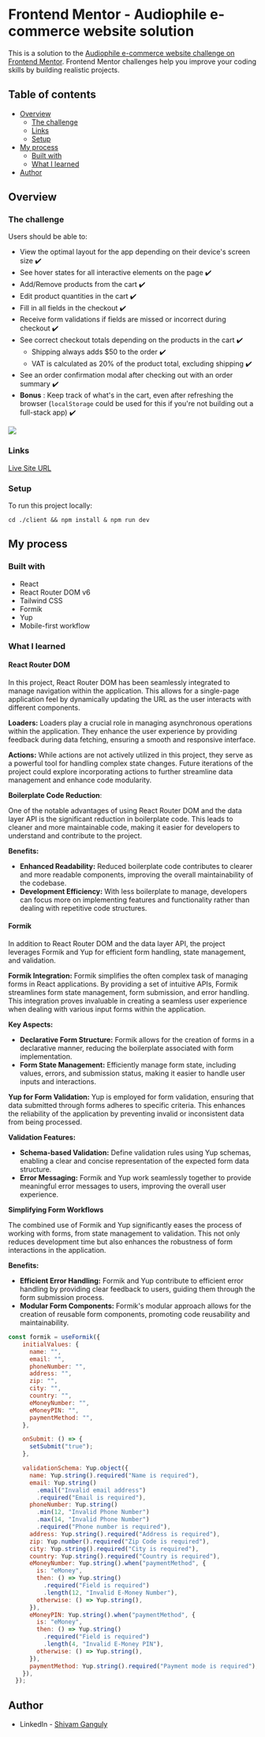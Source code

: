 # Frontend Mentor - Audiophile e-commerce website solution

This is a solution to the [Audiophile e-commerce website challenge on Frontend Mentor](https://www.frontendmentor.io/challenges/audiophile-ecommerce-website-C8cuSd_wx). Frontend Mentor challenges help you improve your coding skills by building realistic projects.

## Table of contents

* [Overview](https://github.com/mbart13/audiophile-ecommerce-website#overview)
  * [The challenge](https://github.com/mbart13/audiophile-ecommerce-website#the-challenge)
  * [Links](https://github.com/mbart13/audiophile-ecommerce-website#links)
  * [Setup](https://github.com/mbart13/audiophile-ecommerce-website#setup)
* [My process](https://github.com/mbart13/audiophile-ecommerce-website#my-process)
  * [Built with](https://github.com/mbart13/audiophile-ecommerce-website#built-with)
  * [What I learned](https://github.com/mbart13/audiophile-ecommerce-website#what-i-learned)
* [Author](https://github.com/mbart13/audiophile-ecommerce-website#author)

## Overview

### The challenge

Users should be able to:

* View the optimal layout for the app depending on their device's screen size ✔️
* See hover states for all interactive elements on the page ✔️
* Add/Remove products from the cart ✔️
* Edit product quantities in the cart ✔️
* Fill in all fields in the checkout ✔️
* Receive form validations if fields are missed or incorrect during checkout ✔️
* See correct checkout totals depending on the products in the cart ✔️
  * Shipping always adds $50 to the order ✔️
  * VAT is calculated as 20% of the product total, excluding shipping ✔️
* See an order confirmation modal after checking out with an order summary ✔️
* **Bonus** : Keep track of what's in the cart, even after refreshing the browser (`localStorage` could be used for this if you're not building out a full-stack app) ✔️

[![](https://github.com/mbart13/audiophile-ecommerce-website/raw/main/screenshot.png)](https://github.com/mbart13/audiophile-ecommerce-website/blob/main/screenshot.png)

### Links

[Live Site URL](https://audiophile-nu-murex.vercel.app/)

### Setup

To run this project locally:

```
cd ./client && npm install & npm run dev
```

## My process

### Built with

* React
* React Router DOM v6
* Tailwind CSS
* Formik
* Yup
* Mobile-first workflow

### What I learned

#### React Router DOM

In this project, React Router DOM has been seamlessly integrated to manage navigation within the application. This allows for a single-page application feel by dynamically updating the URL as the user interacts with different components.

**Loaders:**
Loaders play a crucial role in managing asynchronous operations within the application. They enhance the user experience by providing feedback during data fetching, ensuring a smooth and responsive interface.

**Actions:**
While actions are not actively utilized in this project, they serve as a powerful tool for handling complex state changes. Future iterations of the project could explore incorporating actions to further streamline data management and enhance code modularity.

**Boilerplate Code Reduction**:

One of the notable advantages of using React Router DOM and the data layer API is the significant reduction in boilerplate code. This leads to cleaner and more maintainable code, making it easier for developers to understand and contribute to the project.

**Benefits:**

* **Enhanced Readability:** Reduced boilerplate code contributes to clearer and more readable components, improving the overall maintainability of the codebase.
* **Development Efficiency:** With less boilerplate to manage, developers can focus more on implementing features and functionality rather than dealing with repetitive code structures.

#### Formik

In addition to React Router DOM and the data layer API, the project leverages Formik and Yup for efficient form handling, state management, and validation.

**Formik Integration:**
Formik simplifies the often complex task of managing forms in React applications. By providing a set of intuitive APIs, Formik streamlines form state management, form submission, and error handling. This integration proves invaluable in creating a seamless user experience when dealing with various input forms within the application.

**Key Aspects:**

* **Declarative Form Structure:** Formik allows for the creation of forms in a declarative manner, reducing the boilerplate associated with form implementation.
* **Form State Management:** Efficiently manage form state, including values, errors, and submission status, making it easier to handle user inputs and interactions.

**Yup for Form Validation:**
Yup is employed for form validation, ensuring that data submitted through forms adheres to specific criteria. This enhances the reliability of the application by preventing invalid or inconsistent data from being processed.

**Validation Features:**

* **Schema-based Validation:** Define validation rules using Yup schemas, enabling a clear and concise representation of the expected form data structure.
* **Error Messaging:** Formik and Yup work seamlessly together to provide meaningful error messages to users, improving the overall user experience.

**Simplifying Form Workflows**

The combined use of Formik and Yup significantly eases the process of working with forms, from state management to validation. This not only reduces development time but also enhances the robustness of form interactions in the application.

**Benefits:**

* **Efficient Error Handling:** Formik and Yup contribute to efficient error handling by providing clear feedback to users, guiding them through the form submission process.
* **Modular Form Components:** Formik's modular approach allows for the creation of reusable form components, promoting code reusability and maintainability.

```javascript
const formik = useFormik({
    initialValues: {
      name: "",
      email: "",
      phoneNumber: "",
      address: "",
      zip: "",
      city: "",
      country: "",
      eMoneyNumber: "",
      eMoneyPIN: "",
      paymentMethod: "",
    },

    onSubmit: () => {
      setSubmit("true");
    },

    validationSchema: Yup.object({
      name: Yup.string().required("Name is required"),
      email: Yup.string()
        .email("Invalid email address")
        .required("Email is required"),
      phoneNumber: Yup.string()
        .min(12, "Invalid Phone Number")
        .max(14, "Invalid Phone Number")
        .required("Phone number is required"),
      address: Yup.string().required("Address is required"),
      zip: Yup.number().required("Zip Code is required"),
      city: Yup.string().required("City is required"),
      country: Yup.string().required("Country is required"),
      eMoneyNumber: Yup.string().when("paymentMethod", {
        is: "eMoney",
        then: () => Yup.string()
          .required("Field is required")
          .length(12, "Invalid E-Money Number"),
        otherwise: () => Yup.string(),
      }),
      eMoneyPIN: Yup.string().when("paymentMethod", {
        is: "eMoney",
        then: () => Yup.string()
          .required("Field is required")
          .length(4, "Invalid E-Money PIN"),
        otherwise: () => Yup.string(),
      }),
      paymentMethod: Yup.string().required("Payment mode is required"),
    }),
  });
```

## Author

* LinkedIn - [Shivam Ganguly](https://www.linkedin.com/in/shivam-ganguly-357b90255/)
